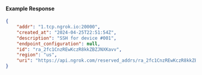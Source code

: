 <!-- Code generated for API Clients. DO NOT EDIT. -->

#### Example Response

```json
{
	"addr": "1.tcp.ngrok.io:20000",
	"created_at": "2024-04-25T22:51:54Z",
	"description": "SSH for device #001",
	"endpoint_configuration": null,
	"id": "ra_2fc1CnzREwKczR8kkZBZJNXKavv",
	"region": "us",
	"uri": "https://api.ngrok.com/reserved_addrs/ra_2fc1CnzREwKczR8kkZBZJNXKavv"
}
```
